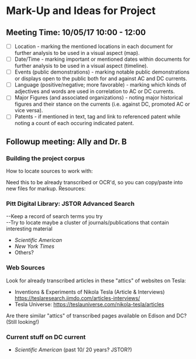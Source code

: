 # Mark-Up and Ideas for Project
## Meeting Time: 10/05/17 10:00 - 12:00
- [ ] Location - marking the mentioned locations in each document for further analysis to be used in a visual aspect (map).
- [ ] Date/Time - marking important or mentioned dates within documents for further analysis to be used in a visual aspect (timeline).
- [ ] Events (public demonstrations) - marking notable public demonstrations or displays open to the public both for and against AC and DC currents.
- [ ] Language (positive/negative; more favorable) - marking which kinds of adjectives and words are used in correlation to AC or DC currents.
- [ ] Major Figures (and associated organizations) - noting major historical figures and their stance on the currents (i.e. against DC, promoted AC or vice versa).
- [ ] Patents - if mentioned in text, tag and link to referenced patent while noting a count of each occuring indicated patent.

## Followup meeting: Ally and Dr. B
### Building the project corpus
How to locate sources to work with:

Need this to be already transcribed or OCR'd, so you can copy/paste into new files for markup.
Resources: 

### Pitt Digital Library: JSTOR Advanced Search
--Keep a record of search terms you try
<br>
--Try to locate maybe a cluster of journals/publications that contain interesting material
* *Scientific American*
* *New York Times*
* Others?

### Web Sources
Look for already transcribed articles in these "attics" of websites on Tesla:
* Inventions & Experiments of Nikola Tesla (Article & Interviews) https://teslaresearch.jimdo.com/articles-interviews/
* Tesla Universe: https://teslauniverse.com/nikola-tesla/articles

Are there similar "attics" of transcribed pages available on Edison and DC? (Still looking!)

### Current stuff on DC current 
* *Scientific American* (past 10/ 20 years? JSTOR?)
